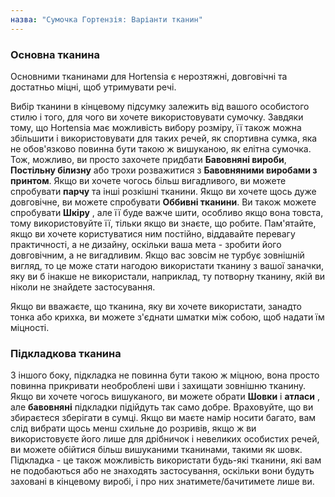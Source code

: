 ```yaml
---
назва: "Сумочка Гортензія: Варіанти тканин"
---
```


### Основна тканина

Основними тканинами для Hortensia є нерозтяжні, довговічні та достатньо міцні, щоб утримувати речі.

Вибір тканини в кінцевому підсумку залежить від вашого особистого стилю і того, для чого ви хочете використовувати сумочку. Завдяки тому, що Hortensia має можливість вибору розміру, її також можна збільшити і використовувати для таких речей, як спортивна сумка, яка не обов'язково повинна бути такою ж вишуканою, як елітна сумочка. Тож, можливо, ви просто захочете придбати **Бавовняні вироби**, **Постільну білизну** або трохи розважитися з **Бавовняними виробами з принтом**. Якщо ви хочете чогось більш вигадливого, ви можете спробувати **парчу** та інші розкішні тканини. Якщо ви хочете щось дуже довговічне, ви можете спробувати **Оббивні тканини**. Ви також можете спробувати **Шкіру** , але її буде важче шити, особливо якщо вона товста, тому використовуйте її, тільки якщо ви знаєте, що робите. Пам'ятайте, якщо ви хочете користуватися ним постійно, віддавайте перевагу практичності, а не дизайну, оскільки ваша мета - зробити його довговічним, а не вигадливим. Якщо вас зовсім не турбує зовнішній вигляд, то це може стати нагодою використати тканину з вашої заначки, яку ви б інакше не використали, наприклад, ту потворну тканину, якій ви ніколи не знайдете застосування.

<Note>

Якщо ви вважаєте, що тканина, яку ви хочете використати, занадто тонка або крихка, ви можете з'єднати шматки між собою, щоб надати їм міцності.

</Note>

### Підкладкова тканина

З іншого боку, підкладка не повинна бути такою ж міцною, вона просто повинна прикривати необроблені шви і захищати зовнішню тканину. Якщо ви хочете чогось вишуканого, ви можете обрати **Шовки** і **атласи** , але **бавовняні** підкладки підійдуть так само добре. Враховуйте, що ви збираєтеся зберігати в сумці. Якщо ви маєте намір носити багато, вам слід вибрати щось менш схильне до розривів, якщо ж ви використовуєте його лише для дрібничок і невеликих особистих речей, ви можете обійтися більш вишуканими тканинами, такими як шовк. Підкладка - це також можливість використати будь-які тканини, які вам не подобаються або не знаходять застосування, оскільки вони будуть заховані в кінцевому виробі, і про них знатимете/бачитимете лише ви.
